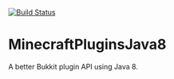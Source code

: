 [![Build Status](https://travis-ci.org/joshcough/MinecraftPlugins.png?branch=master)](https://travis-ci.org/joshcough/MinecraftPluginsJava8)


MinecraftPluginsJava8
=====================

A better Bukkit plugin API using Java 8.
